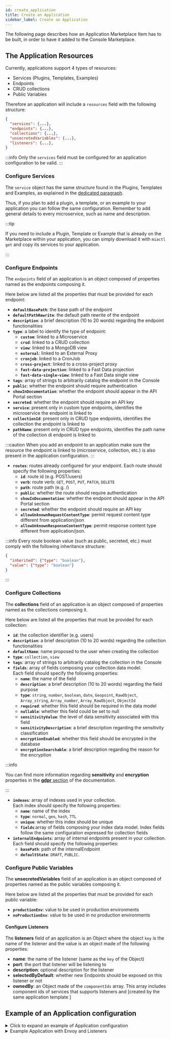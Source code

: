 ```yaml
---
id: create_application
title: Create an Application
sidebar_label: Create an Application
---
```


The following page describes how an Application Marketplace Item has to be built, in order to have it added to the Console Marketplace.

## The Application Resources

Currently, applications support 4 types of resources:

- Services (Plugins, Templates, Examples)
- Endpoints
- CRUD collections
- Public Variables

Therefore an application will include a `resources` field with the following structure:

```json
{
  "services": {...},
  "endpoints": {...},
  "collections": {...},
  "unsecretedVariables": {...},
  "listeners": {...},
}
```

:::info
Only the `services` field must be configured for an application configuration to be valid.
:::

### Configure Services

The `service` object has the same structure found in the Plugins, Templates and Examples, as explained in the [dedicated paragraph](/old_software-catalog/manage-items/mia-ctl/create/create-item-by-type/create_plugin.md#properties-of-plugin-resources).

Thus, if you plan to add a plugin, a template, or an example to your application you can follow the same configuration. Remember to add general details to every microservice, such as name and description.

:::tip

If you need to include a Plugin, Template or Example that is already on the Marketplace within your application, you can simply download it with `miactl get` and copy its services to your application.

:::

### Configure Endpoints

The `endpoints` field of an application is an object composed of properties named as the endpoints composing it.

Here below are listed all the properties that must be provided for each endpoint:

- **`defaultBasePath`**: the base path of the endpoint
- **`defaultPathRewrite`**: the default path rewrite of the endpoint
- **`description`**: a brief description (10 to 20 words) regarding the endpoint functionalities
- **`type`**: a label to identify the type of endpoint:
  - **`custom`**: linked to a Microservice
  - **`crud`**: linked to a CRUD collection
  - **`view`**: linked to a MongoDB view
  - **`external`**: linked to an External Proxy
  - **`cronjob`**: linked to a CronJob
  - **`cross-project`**: linked to a cross-project proxy
  - **`fast-data-projection`**: linked to a Fast Data projection
  - **`fast-data-single-view`**: linked to a Fast Data single view
- **`tags`**: array of strings to arbitrarily catalog the endpoint in the Console
- **`public`**: whether the endpoint should require authentication
- **`showInDocumentation`**: whether the endpoint should appear in the API Portal section
- **`secreted`**: whether the endpoint should require an API key
- **`service`**: present only in custom type endpoints, identifies the microservice the endpoint is linked to
- **`collectionId`**: present only in CRUD type endpoints, identifies the collection the endpoint is linked to
- **`pathName`**: present only in CRUD type endpoints, identifies the path name of the collection di endpoint is linked to
  
:::caution
When you add an endpoint to an application make sure the resource the endpoint is linked to (microservice, collection, etc.) is also present in the application configuration.
:::

- **`routes`**: routes already configured for your endpoint.
  Each route should specify the following properties:
  - **`id`**: route id (e.g. POST/users)
  - **`verb`**: route verb: `GET`, `POST`, `PUT`, `PATCH`, `DELETE`
  - **`path`**: route path (e.g. /)
  - **`public`**: whether the route should require authentication
  - **`showInDocumentation`**: whether the endpoint should appear in the API Portal section
  - **`secreted`**: whether the endpoint should require an API key
  - **`allowUnknownRequestContentType`**: permit request content type different from application/json
  - **`allowUnknownResponseContentType`**: permit response content type different from application/json.

:::info
Every route boolean value (such as public, secreted, etc.) must comply with the following inheritance structure:

```json
{
  "inherited": {"type": "boolean"},
  "value": {"type": "boolean"}
}
```

:::

### Configure Collections

The **collections** field of an application is an object composed of properties named as the collections composing it.

Here below are listed all the properties that must be provided for each collection:

- **`id`**: the collection identifier (e.g. users)
- **`description`**: a brief description (10 to 20 words) regarding the collection functionalities
- **`defaultName`**: name proposed to the user when creating the collection
- **`type`**: `collection`, `view`
- **`tags`**: array of strings to arbitrarily catalog the collection in the Console
- **`fields`**: array of fields composing your collection data model.  
  Each field should specify the following properties:
  - **`name`**: the name of the field
  - **`description`**: a brief description (10 to 20 words) regarding the field purpose
  - **`type`**: `string`, `number`, `boolean`, `date`, `Geopoint`, `RawObject`, `Array_string`, `Array_number`, `Array_RawObject`, `ObjectId`
  - **`required`**: whether this field should be required in the data model
  - **`nullable`**: whether this field could be set to null
  - **`sensitivityValue`**: the level of data sensitivity associated with this field
  - **`sensitivityDescription`**: a brief description regarding the sensitivity classification
  - **`encryptionEnabled`**: whether this field should be encrypted in the database
  - **`encryptionSearchable`**: a brief description regarding the reason for the encryption
  
:::info

You can find more information regarding **sensitivity** and **encryption** properties in the [**gdpr** section](/development_suite/api-console/api-design/gdpr.md) of the documentation.

:::

- **`indexes`**: array of indexes used in your collection.  
  Each index should specify the following properties:
  - **`name`**: name of the index
  - **`type`**: `normal`, `geo`, `hash`, `TTL`
  - **`unique`**: whether this index should be unique
  - **`fields`**:array of fields composing your index data model. Index fields follow the same configuration expressed for collection fields
- **`internalEndpoints`**: array of internal endpoints present in your collection.  
  Each field should specify the following properties:
  - **`basePath`**: path of the internalEndpoint
  - **`defaultState`**: `DRAFT`, `PUBLIC`.

### Configure Public Variables

The **unsecretedVariables** field of an application is an object composed of properties named as the public variables composing it.

Here below are listed all the properties that must be provided for each public variable:

- **`productionEnv`**: value to be used in production environments
- **`noProductionEnv`**: value to be used in no production environments

#### Configure Listeners

The **listeners** field of an application is an Object where the object `key` is the name of the listener and the value is an object made of the following properties:

- **name**: the name of the listener (same as the `key` of the Object)
- **port**: the port that listener will be listening to
- **description**: optional description for the listener
- **selectedByDefault**: whether new Endpoints should be exposed on this listener or not
- **ownedBy**: an Object made of the `componentIds` array. This array includes component ids of services that supports listeners and [created by the same application template 
]

## Example of an Application configuration

<details><summary>Click to expand an example of Application configuration</summary>
<p>

```json
{
  "name": "Developer Portal",
  "description": "Use this application to set up your Developer Portal in a few clicks.",
  "type": "application",
  "categoryId": "dev-portal",
  "tenantId": "my-tenant",
  "visibility": {
    "allTenants": true
  },  
  "image": [
    {
      "_id": "5db0105743875a0011618815",
      "name": "Dev Portal.png",
      "file": "image.png",
      "size": 1532,
      "location": "/path/to/your/image.png",
      "sync": 0,
      "trash": 0
    }
  ],
  "supportedByImage": [
    {
      "_id": "5db0106143875a0011618816",
      "name": "MiaPlatform.png",
      "file": "imageSupport.png",
      "size": 139694,
      "location": "/path/to/your/imageSupport.png",
      "sync": 0,
      "trash": 0
    }
  ],
  "documentation": {
    "type": "externalLink",
    "url": "https://docs.mia-platform.eu/docs/dev_portal/overview"
  },
  "resources": {
    "services": {
      "crud-service": {
        "defaultConfigMaps": [
          {
            "name": "crud-service-collections",
            "mountPath": "/home/node/app/collections",
            "files": [],
            "link": {
              "targetSection": "collections"
            },
            "viewAsReadOnly": true
          }
        ],
        "defaultDocumentationPath": "",
        "defaultEnvironmentVariables": [
          {
            "name": "LOG_LEVEL",
            "value": "{{LOG_LEVEL}}"
          },
          {
            "name": "HTTP_PORT",
            "value": "3000"
          },
          {
            "name": "COLLECTION_DEFINITION_FOLDER",
            "value": "/home/node/app/collections"
          }
        ],
        "defaultResources": {
          "cpuLimits": {
            "max": "200m",
            "min": "100m"
          },
          "memoryLimits": {
            "max": "250Mi",
            "min": "70Mi"
          }
        },
        "description": "",
        "dockerImage": "nexus.mia-platform.eu/core/crud-service:5.2.1",
        "mapEnvVarToMountPath": {
          "collections": {
            "envName": "COLLECTION_DEFINITION_FOLDER",
            "type": "folder"
          }
        },
        "name": "crud-service",
        "repositoryUrl": "https://git.tools.mia-platform.eu/platform/core/crud-service",
        "type": "plugin",
        "componentId": "crud-service"
      },
      "docusaurus": {
        "archiveUrl": "https://git.tools.mia-platform.eu/api/v4/projects/8576/repository/archive.tar.gz",
        "defaultEnvironmentVariables": [
          {
            "name": "HTTP_PORT",
            "value": 8080
          }
        ],
        "defaultLogParser": "mia-nginx",
        "description": "",
        "name": "docusaurus",
        "repositoryUrl": "https://git.tools.mia-platform.eu/platform/dev-portal/mia-docusaurus/",
        "type": "template"
      }
    },
    "collections": {
      "components": {
        "id": "components",
        "description": "Collection of components",
        "defaultName": "components",
        "tags": [],
        "fields": [
          {
            "name": "name",
            "type": "string",
            "required": true,
            "nullable": false,
            "sensitivityValue": 0,
            "encryptionEnabled": false,
            "encryptionSearchable": false
          },
          {
            "name": "description",
            "type": "string",
            "required": false,
            "nullable": false,
            "sensitivityValue": 0,
            "encryptionEnabled": false,
            "encryptionSearchable": false
          }
        ],
        "indexes": [
          {
            "name": "_id",
            "type": "normal",
            "unique": true,
            "fields": [
              {
                "name": "_id",
                "order": 1
              }
            ]
          }
        ],
        "internalEndpoints": [
          {
            "basePath": "/components",
            "defaultState": "DRAFT"
          }
        ]
      }
    },
    "endpoints": {
      "/bff": {
        "defaultBasePath": "/bff",
        "defaultPathRewrite": "/",
        "description": "Endpoint /bff",
        "type": "custom",
        "tags": [],
        "public": false,
        "showInDocumentation": false,
        "secreted": false,
        "allowUnknownRequestContentType": false,
        "allowUnknownResponseContentType": true,
        "forceMicroserviceGatewayProxy": true,
        "service": "dev-portal-marketplace-backend",
        "routes": {
          "POST/requests": {
            "id": "POST/requests",
            "path": "/requests",
            "verb": "POST",
            "public": {
              "inherited": true
            },
            "secreted": {
              "inherited": true
            },
            "acl": {
              "inherited": true
            },
            "backofficeAcl": {
              "inherited": true
            },
            "showInDocumentation": {
              "inherited": true
            },
            "allowUnknownRequestContentType": {
              "inherited": true
            },
            "allowUnknownResponseContentType": {
              "inherited": true
            },
            "preDecorators": [],
            "postDecorators": []
          }
        }
      },
      "/components": {
        "defaultBasePath": "/components",
        "defaultPathRewrite": "/components",
        "description": "Endpoint /components",
        "type": "crud",
        "tags": [],
        "collectionId": "components",
        "pathName": "/",
        "public": true,
        "showInDocumentation": true,
        "secreted": false,
        "allowUnknownRequestContentType": false,
        "allowUnknownResponseContentType": false,
        "forceMicroserviceGatewayProxy": false,
        "routes": {}
      }
    },
    "unsecretedVariables": {
      "LOG_LEVEL": {
        "productionEnv": "info",
        "noProductionEnv": "debug"
      },
      "COMPONENTS_VERSION": {
        "productionEnv": "0.10.4",
        "noProductionEnv": "latest"
      }
    }
  }
}
```

</p>
</details>


<details><summary>Example Application with Envoy and Listeners</summary>
<p>

```json
{
  "name": "API Documentation Aggregator",
  "description": "This application groups the plugins API Portal and Swagger Aggregator in order to aggregate the individual Open APIs of all the microservices and show them through a graphical interface.",
  "type": "application",
  "categoryId": "devportal",
  "supportedBy": "Mia-Platform",
  "image": [
    {
      "_id": "5db0105743875a0011618815",
      "name": "Dev Portal.png",
      "file": "image.png",
      "size": 1532,
      "location": "/path/to/your/image.png",
      "sync": 0,
      "trash": 0
    }
  ],
  "supportedByImage": [
    {
      "_id": "5db0106143875a0011618816",
      "name": "MiaPlatform.png",
      "file": "imageSupport.png",
      "size": 139694,
      "location": "/path/to/your/imageSupport.png",
      "sync": 0,
      "trash": 0
    }
  ],
  "services": {
    "api-portal": {
      "defaultEnvironmentVariables": [
        {
          "name": "HTTP_PORT",
          "value": "8080"
        }
      ],
      "defaultLogParser": "mia-nginx",
      "defaultDocumentationPath": "",
      "description": "Use Mia-Platform core API Portal to expose the swagger documentation of your development services in one unique place.",
      "dockerImage": "nexus.mia-platform.eu/api-portal/website:1.16.6",
      "name": "api-portal",
      "repositoryUrl": "https://git.tools.mia-platform.eu/platform/api-portal/website",
      "type": "plugin",
      "componentId": "api-portal",
      "containerPorts": [
        {
          "name": "http",
          "from": 80,
          "to": 8080,
          "protocol": "TCP"
        }
      ]
    },
    "swagger-aggregator": {
      "name": "swagger-aggregator",
      "dockerImage": "nexus.mia-platform.eu/core/swagger-aggregator:3.5.1",
      "defaultEnvironmentVariables": [
        {
          "name": "HTTP_PORT",
          "value": "3000"
        },
        {
          "name": "LOG_LEVEL",
          "value": "{{LOG_LEVEL}}"
        },
        {
          "name": "TRUSTED_PROXIES",
          "value": "10.0.0.0/8,172.16.0.0/12,192.168.0.0/16"
        },
        {
          "name": "CONFIG_FILE_PATH",
          "value": "/home/node/app/configs/config.json"
        }
      ],
      "type": "plugin",
      "description": "Use Mia-Platform core Swagger Aggregator to aggregate the individual swaggers of all the microservices indicated in the configuration file.",
      "componentId": "swagger-aggregator",
      "defaultDocumentationPath": "",
      "repositoryUrl": "https://git.tools.mia-platform.eu/platform/core/swagger-aggregator",
      "mapEnvVarToMountPath": {
        "swagger-aggregator-config": {
          "type": "file",
          "envName": "CONFIG_FILE_PATH"
        }
      },
      "defaultConfigMaps": [
        {
          "name": "swagger-aggregator-config",
          "mountPath": "/home/node/app/configs",
          "files": [],
          "viewAsReadOnly": true
        }
      ],
      "containerPorts": [
        {
          "name": "http",
          "from": 80,
          "to": 3000,
          "protocol": "TCP"
        }
      ]
    },
    "api-gateway": {
      "name": "api-gateway",
      "type": "plugin",
      "description": "Envoy API Gateway to route requests to the correct service and verify the need of authentication",
      "image": "api-gateway-envoy-plugin.png",
      "dockerImage": "envoyproxy/envoy:v1.26.2",
      "componentId": "api-gateway-envoy",
      "documentation": {
        "type": "externalLink",
        "url": "https://docs.mia-platform.eu/docs/runtime_suite/envoy-api-gateway/overview"
      },
      "defaultDocumentationPath": "",
      "publishOnMiaDocumentation": false,
      "defaultArgs": [
        "-c",
        "/etc/envoy/envoy.json",
        "-l",
        "{{LOG_LEVEL}}",
        "--log-format",
        "{\"level\":\"%l\",\"time\":\"%Y-%m-%dT%T.%fZ\",\"scope\":\"%n\",\"message\":\"%j\"}",
        "--drain-time-s",
        "50"
      ],
      "defaultLogParser": "mia-json",
      "defaultEnvironmentVariables": [],
      "defaultResources": {
        "memoryLimits": {
          "max": "250Mi",
          "min": "150Mi"
        },
        "cpuLimits": {
          "min": "150m",
          "max": "200m"
        }
      },
      "defaultProbes": {
        "liveness": {
          "port": "frontend",
          "path": "/healthz",
          "initialDelaySeconds": 15,
          "periodSeconds": 20
        },
        "readiness": {
          "port": "frontend",
          "path": "/healthz",
          "initialDelaySeconds": 5,
          "periodSeconds": 10
        }
      },
      "containerPorts": [
        {
          "name": "frontend",
          "from": 8080,
          "to": 8080
        },
        {
          "name": "backoffice",
          "from": 8081,
          "to": 8081
        },
        {
          "name": "admin",
          "from": 9901,
          "to": 9901
        }
      ],
      "execPreStop": [
        "bash",
        "-c",
        "echo -e 'POST /drain_listeners?graceful HTTP/1.1\r\nHost: localhost:9901\r\n\r' > /dev/tcp/localhost/9901 && sleep 55s"
      ],
      "defaultTerminationGracePeriodSeconds": 60,
      "defaultConfigMaps": [
        {
          "name": "api-gateway-envoy-config",
          "mountPath": "/etc/envoy",
          "files": [],
          "viewAsReadOnly": true,
          "link": {
            "targetSection": "endpoints"
          }
        }
      ]
    }
  },
  "endpoints": {
    "/documentations/api-portal": {
      "allowUnknownRequestContentType": true,
      "allowUnknownResponseContentType": true,
      "defaultBasePath": "/documentations/api-portal",
      "defaultPathRewrite": "/",
      "description": "",
      "forceMicroserviceGatewayProxy": false,
      "public": true,
      "routes": {
        "GET/": {
          "acl": {
            "inherited": false,
            "value": "true"
          },
          "allowUnknownRequestContentType": {
            "inherited": true
          },
          "allowUnknownResponseContentType": {
            "inherited": true
          },
          "backofficeAcl": {
            "inherited": true
          },
          "id": "GET/",
          "path": "/",
          "postDecorators": [],
          "preDecorators": [],
          "public": {
            "inherited": false,
            "value": true
          },
          "secreted": {
            "inherited": true
          },
          "showInDocumentation": {
            "inherited": true
          },
          "verb": "GET"
        },
        "GET/api/swagger/": {
          "acl": {
            "inherited": false,
            "value": "true"
          },
          "allowUnknownRequestContentType": {
            "inherited": true
          },
          "allowUnknownResponseContentType": {
            "inherited": true
          },
          "backofficeAcl": {
            "inherited": true
          },
          "id": "GET/api/swagger/",
          "path": "/api/swagger/",
          "postDecorators": [],
          "preDecorators": [],
          "public": {
            "inherited": true
          },
          "secreted": {
            "inherited": true
          },
          "showInDocumentation": {
            "inherited": true
          },
          "verb": "GET"
        }
      },
      "secreted": false,
      "service": "api-portal",
      "showInDocumentation": true,
      "tags": [
        "api-docs"
      ],
      "type": "custom"
    },
    "/documentations/api-portal/api": {
      "allowUnknownRequestContentType": false,
      "allowUnknownResponseContentType": false,
      "defaultBasePath": "/documentations/api-portal/api",
      "defaultPathRewrite": "/",
      "description": "",
      "forceMicroserviceGatewayProxy": false,
      "public": true,
      "secreted": false,
      "service": "swagger-aggregator",
      "showInDocumentation": true,
      "tags": [
        "api-docs"
      ],
      "type": "custom"
    },
    "/documentations/openapi": {
      "allowUnknownRequestContentType": false,
      "allowUnknownResponseContentType": false,
      "defaultBasePath": "/documentations/openapi",
      "defaultPathRewrite": "/openapi",
      "description": "",
      "forceMicroserviceGatewayProxy": false,
      "public": true,
      "secreted": false,
      "service": "swagger-aggregator",
      "showInDocumentation": true,
      "tags": [
        "api-docs"
      ],
      "type": "custom"
    },
    "/documentations/swagger": {
      "allowUnknownRequestContentType": true,
      "allowUnknownResponseContentType": true,
      "defaultBasePath": "/documentations/swagger",
      "defaultPathRewrite": "/swagger",
      "description": "",
      "forceMicroserviceGatewayProxy": false,
      "public": true,
      "routes": {
        "GET/": {
          "acl": {
            "inherited": false,
            "value": "true"
          },
          "allowUnknownRequestContentType": {
            "inherited": true
          },
          "allowUnknownResponseContentType": {
            "inherited": true
          },
          "backofficeAcl": {
            "inherited": true
          },
          "id": "GET/",
          "path": "/",
          "postDecorators": [],
          "preDecorators": [],
          "public": {
            "inherited": true
          },
          "secreted": {
            "inherited": true
          },
          "showInDocumentation": {
            "inherited": true
          },
          "verb": "GET"
        }
      },
      "secreted": false,
      "service": "swagger-aggregator",
      "showInDocumentation": true,
      "tags": [
        "api-docs"
      ],
      "type": "custom"
    }
  },
  "listeners": {
    "frontend": {
      "name": "frontend",
      "port": "8080",
      "selectedByDefault": true,
      "description": "Default listener for frontend API",
      "ownedBy": {
        "componentIds": [
          "api-gateway-envoy"
        ]
      }
    }
  }
}
```

</p>
</details>
